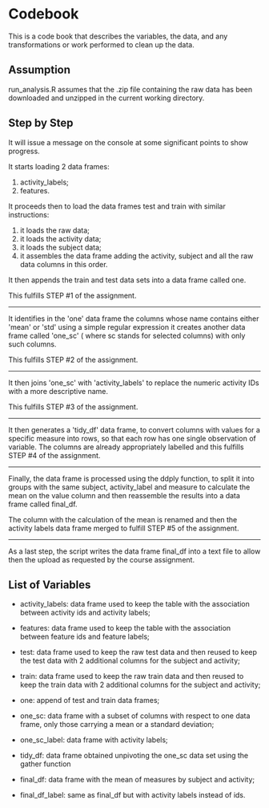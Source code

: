 # Codebook #

This is a code book that describes the variables, the data, and any transformations or work performed to clean up the data.

## Assumption ##

run_analysis.R assumes that the .zip file containing the raw data has been downloaded and unzipped in the current working directory.

## Step by Step ##

It will issue a message on the console at some significant points to show progress.

It starts loading 2 data frames:

1.  activity_labels;
1.  features.

It proceeds then to load the data frames test and train with similar instructions:

1.  it loads the raw data;
1.  it loads the activity data;
1.  it loads the subject data;
1.  it assembles the data frame adding the activity, subject and all the raw data columns in this order.

It then appends the train and test data sets into a data frame called one.

This fulfills STEP #1 of the assignment.

---

It identifies in the  'one' data frame the columns whose name contains either 'mean' or 'std' using a simple regular expression
it creates another data frame called 'one_sc' ( where sc stands for selected columns) with only such columns.

This fulfills STEP #2 of the assignment.

---

It then joins 'one_sc' with 'activity_labels' to replace the numeric activity IDs with a more descriptive name.

This fulfills STEP #3 of the assignment.

---

It then generates a 'tidy_df' data frame, to convert columns with values for a specific measure into rows, so that each row has one single observation of variable.
The columns are already appropriately labelled and this fulfills STEP #4 of the assignment.

---

Finally, the data frame is processed using the ddply function, to split it into groups with the same subject, activity_label and measure to calculate the mean on the value column and then reassemble the results into a data frame called final_df.

The column with the calculation of the mean is renamed and then the activity labels data frame merged to fulfill STEP #5 of the assignment.

---

As a last step, the script writes the data frame final_df into a text file to allow then the upload as requested by the course assignment.

## List of Variables ##

* activity_labels: data frame used to keep the table with the association between activity ids and activity labels;

* features: data frame used to keep the table with the association between feature ids and feature labels;

* test: data frame used to keep the raw test data and then reused to keep the test data with 2 additional columns for the subject and activity;

* train: data frame used to keep the raw train data and then reused to keep the train data with 2 additional columns for the subject and activity;

* one: append of test and train data frames;

* one_sc: data frame with a subset of columns with respect to one data frame, only those carrying a mean or a standard deviation; 

* one_sc_label: data frame with activity labels;

* tidy_df: data frame obtained unpivoting the one_sc data set using the gather function

* final_df: data frame with the mean of measures by subject and activity;

* final_df_label: same as final_df but with activity labels instead of ids.

